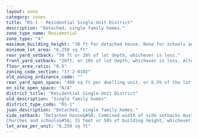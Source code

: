 ```yaml
---
layout: zone
category: zones
title: "RS-1 - Residential Single-Unit District"
description: "Detached, single family homes."
zone_type_name: Residential
zone_type: "4"
maximum_building_height: "30 ft for detached house. None for schools and churches."
minimum_lot_area: "6,250 sq ft"
rear_yard_setback: "50 ft or 28% of lot depth, whichever is less."
front_yard_setback: "20ft, or 16% of lot depth, whichever is less. Alternatively, setback can be the average front yard depth of nearest 2 lots."
floor_area_ratio: "0.5"
zoning_code_section: "17-2-0102"
old_zoning_ordinance_code: ""
rear_yard_open_space: "400 sq ft per dwelling unit, or 6.5% of the lot area, which ever is greater."
on_site_open_space: "N/A"
district_title: "Residential Single-Unit District"
old_description: "Single family homes"
district_type_code: "RS-1"
juan_description: "Detached, single family homes."
side_setback: "Detached house&#58; Combined width of side setbacks must equal 30% of lot width, with neither setback less than 5 feet or 10% of lot width (whichever is greater.)
Churches and schools&#58; 15 feet or 50% of building height, whichever is greater."
lot_area_per_unit: "6,250 sq ft"
---
```

